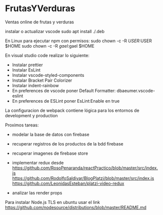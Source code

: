 # FrutasYVerduras

Ventas online de frutas y verduras

instalar o actualizar vscode
sudo apt install ./<file>.deb

En Linux para ejecutar npm con permisos:
sudo chown -c -R $USER:$USER \$HOME
sudo chown -c -R $gael:$gael \$HOME

En visual studio code realizar lo siguiente:
- Instalar prettier
- Instalar EsLint
- Instalar vscode-styled-components
- Instalar Bracket Pair Colorizer
- Instalar indent-rainbow
- En preferences de vscode poner Default Formatter: dbaeumer.vscode-eslint
- En preferences de ESLint poner EsLint:Enable en true

La configuracion de webpack contiene lógica para los entornos de development y production

Proximos tareas:

- modelar la base de datos con firebase
- recuperar registros de los productos de la bdd firebase
- recuperar imagenes de firebase store

- implementar redux desde
  https://github.com/RosoPenaranda/reactPractico/blob/master/src/index.js
  https://github.com/RodolfoSaldivar/BlogPlatzi/blob/master/src/index.js
  https://github.com/LeonidasEsteban/platzi-video-redux

- analizar las render props

Para instalar Node.js TLS en ubuntu usar el link https://github.com/nodesource/distributions/blob/master/README.md
